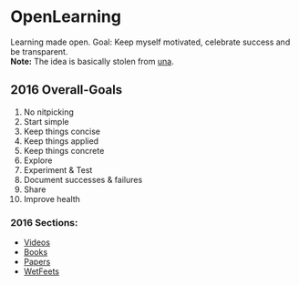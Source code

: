 # OpenLearning
Learning made open. 
Goal: Keep myself motivated, celebrate success and be transparent.  
**Note:** The idea is basically stolen from [una](https://github.com/una/personal-goals). 

## 2016 Overall-Goals
1. No nitpicking
2. Start simple
3. Keep things concise
4. Keep things applied
5. Keep things concrete
6. Explore
7. Experiment & Test
8. Document successes & failures
9. Share
10. Improve health

### 2016 Sections: 
- [Videos](https://github.com/danklotz/self-dev/blob/master/videos_2016.md) 
- [Books](https://github.com/danklotz/self-dev/blob/master/books_2016.md)
- [Papers](https://github.com/danklotz/self-dev/blob/master/papers_2016.md)
- [WetFeets](https://github.com/danklotz/openLearning/blob/master/wetFeets.md)
